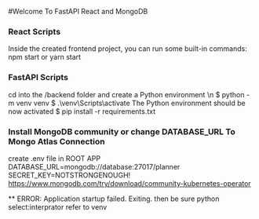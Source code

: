 #Welcome To FastAPI React and MongoDB

### React Scripts
Inside the created frontend project,
you can run some built-in commands:
npm start or yarn start


### FastAPI Scripts
cd into the /backend folder and create a Python environment \n
$ python -m venv venv
$ .\venv\Scripts\activate
The Python environment should be now activated 
$ pip install -r requirements.txt


### Install MongoDB community or change DATABASE_URL To Mongo Atlas Connection
create .env file in ROOT APP
DATABASE_URL=mongodb://database:27017/planner
SECRET_KEY=NOTSTRONGENOUGH!
https://www.mongodb.com/try/download/community-kubernetes-operator


** ERROR:    Application startup failed. Exiting.
then be sure python select:interprator refer to venv
